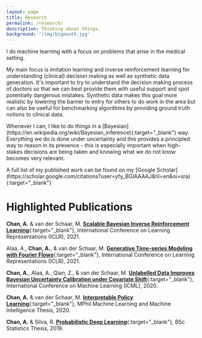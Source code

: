 ```yaml
---
layout: page
title: Research
permalink: /research/
description: Thinking about things.
background: '/img/bigmouth.jpg'
---
```

<p markdown="1">
I do machine learning with a focus on problems that arise in the medical setting.
</p>

<p markdown="1">
My main focus is imitation learning and inverse reinforcement learning for understanding (clinical) decision making as well as synthetic data generation. It's important to try to understand the decision making process of doctors so that we can best provide them with useful support and spot potentially dangerous mistakes. Synthetic data makes this goal more realistic by lowering the barrier to entry for others to do work in the area but can also be useful for benchmarking algorithms by providing ground truth notions to clinical data.
</p>

<p markdown="1">
Whenever I can, I like to do things in a [Bayesian](https://en.wikipedia.org/wiki/Bayesian_inference){:target="_blank"} way. Everything we do is done under uncertainty and this provides a principled way to reason in its presence - this is especially important when high-stakes decisions are being taken and knowing what we do not know becomes very relevant.
</p>

<p markdown="1">
A full list of my published work can be found on my [Google Scholar](https://scholar.google.com/citations?user=yfy_BGIAAAAJ&hl=en&oi=sra){:target="_blank"}
</p>

# Highlighted Publications

**Chan, A.** & van der Schaar, M. [**Scalable Bayesian Inverse Reinforcement Learning**](https://openreview.net/forum?id=4qR3coiNaIv){:target="_blank"}, International Conference on Learning Representations (ICLR), 2021.

Alaa, A., **Chan, A.**, & van der Schaar, M. [**Generative Time-series Modeling with Fourier Flows**](https://openreview.net/forum?id=PpshD0AXfA){:target="_blank"}, International Conference on Learning Representations (ICLR), 2021.

**Chan, A.**, Alaa, A., Qian, Z., & van der Schaar, M. [**Unlabelled Data Improves Bayesian Uncertainty Calibration under Covariate Shift**](https://arxiv.org/abs/2006.14988){:target="_blank"}, International Conference on Machine Learning (ICML), 2020.

**Chan, A.** & van der Schaar, M. [**Interpretable Policy Learning**](/docs/mphil_thesis.pdf){:target="_blank"}, MPhil Machine Learning and Machine Intelligence Thesis, 2020.

**Chan, A.** & Silva, R. [**Probabilistic Deep Learning**](/docs/bsc_thesis.pdf){:target="_blank"}, BSc Statistics Thesis, 2019.